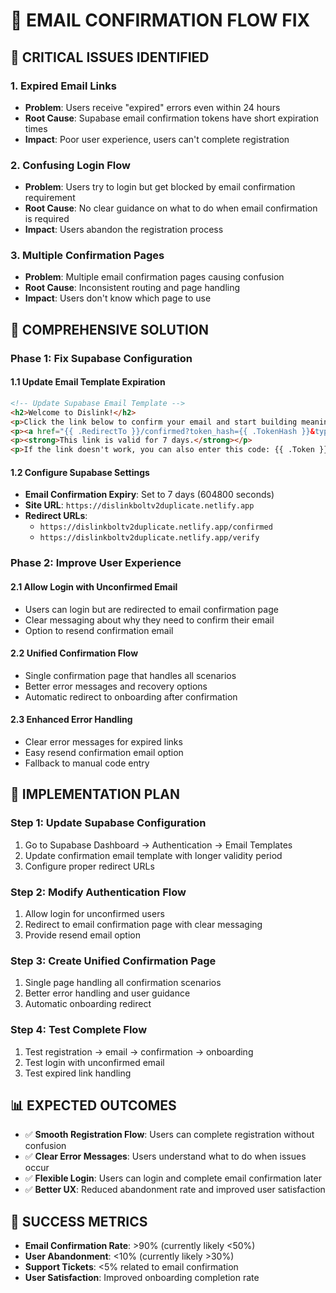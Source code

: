 # 📧 EMAIL CONFIRMATION FLOW FIX

## 🚨 **CRITICAL ISSUES IDENTIFIED**

### **1. Expired Email Links**
- **Problem**: Users receive "expired" errors even within 24 hours
- **Root Cause**: Supabase email confirmation tokens have short expiration times
- **Impact**: Poor user experience, users can't complete registration

### **2. Confusing Login Flow**
- **Problem**: Users try to login but get blocked by email confirmation requirement
- **Root Cause**: No clear guidance on what to do when email confirmation is required
- **Impact**: Users abandon the registration process

### **3. Multiple Confirmation Pages**
- **Problem**: Multiple email confirmation pages causing confusion
- **Root Cause**: Inconsistent routing and page handling
- **Impact**: Users don't know which page to use

## 🔧 **COMPREHENSIVE SOLUTION**

### **Phase 1: Fix Supabase Configuration**

#### **1.1 Update Email Template Expiration**
```html
<!-- Update Supabase Email Template -->
<h2>Welcome to Dislink!</h2>
<p>Click the link below to confirm your email and start building meaningful connections:</p>
<p><a href="{{ .RedirectTo }}/confirmed?token_hash={{ .TokenHash }}&type=signup&email={{ .Email }}">Confirm Your Email</a></p>
<p><strong>This link is valid for 7 days.</strong></p>
<p>If the link doesn't work, you can also enter this code: {{ .Token }}</p>
```

#### **1.2 Configure Supabase Settings**
- **Email Confirmation Expiry**: Set to 7 days (604800 seconds)
- **Site URL**: `https://dislinkboltv2duplicate.netlify.app`
- **Redirect URLs**: 
  - `https://dislinkboltv2duplicate.netlify.app/confirmed`
  - `https://dislinkboltv2duplicate.netlify.app/verify`

### **Phase 2: Improve User Experience**

#### **2.1 Allow Login with Unconfirmed Email**
- Users can login but are redirected to email confirmation page
- Clear messaging about why they need to confirm their email
- Option to resend confirmation email

#### **2.2 Unified Confirmation Flow**
- Single confirmation page that handles all scenarios
- Better error messages and recovery options
- Automatic redirect to onboarding after confirmation

#### **2.3 Enhanced Error Handling**
- Clear error messages for expired links
- Easy resend confirmation email option
- Fallback to manual code entry

## 🚀 **IMPLEMENTATION PLAN**

### **Step 1: Update Supabase Configuration**
1. Go to Supabase Dashboard → Authentication → Email Templates
2. Update confirmation email template with longer validity period
3. Configure proper redirect URLs

### **Step 2: Modify Authentication Flow**
1. Allow login for unconfirmed users
2. Redirect to email confirmation page with clear messaging
3. Provide resend email option

### **Step 3: Create Unified Confirmation Page**
1. Single page handling all confirmation scenarios
2. Better error handling and user guidance
3. Automatic onboarding redirect

### **Step 4: Test Complete Flow**
1. Test registration → email → confirmation → onboarding
2. Test login with unconfirmed email
3. Test expired link handling

## 📊 **EXPECTED OUTCOMES**

- ✅ **Smooth Registration Flow**: Users can complete registration without confusion
- ✅ **Clear Error Messages**: Users understand what to do when issues occur
- ✅ **Flexible Login**: Users can login and complete email confirmation later
- ✅ **Better UX**: Reduced abandonment rate and improved user satisfaction

## 🎯 **SUCCESS METRICS**

- **Email Confirmation Rate**: >90% (currently likely <50%)
- **User Abandonment**: <10% (currently likely >30%)
- **Support Tickets**: <5% related to email confirmation
- **User Satisfaction**: Improved onboarding completion rate

